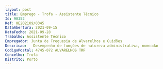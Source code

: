 ```yaml
--- 
layout: post
title: Emprego - Trofa - Assistente Técnico
Id: 90352
Ref: OE202109/0345
DataAbertura: 2021-09-15
DataFecho: 2021-09-28
Trabalho: Assistente Técnico
Empregador: Junta de Freguesia de Alvarelhos e Guidões
Descricao:   Desempenho de funções de natureza administrativa, nomeadamente, atendimento ao balcão, atendimento do telefone e fax, arquivo, receção, registo e expedição da correspondência, emissão de vários documentos, entre os quais, ofícios, atestados, declarações, certidões, registo e licenças de canídeos e gatídeos  depósito de valores nos Bancos   Efetuar os procedimentos relativos às aquisições necessárias ao normal funcionamento dos serviços   Apoio aos órgãos e serviços da Junta, através da elaboração de documentos, e preparação necessária à prossecução das suas atividades   Assegurar o expediente geral   Promover a divulgação das atividades da Junta 
CodigoPostal: 4745-072 ALVARELHOS TRF
Concelho: Trofa
Distrito: Porto
--- 
```


